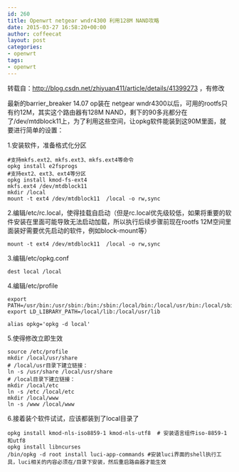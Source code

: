 ```yaml
---
id: 260
title: Openwrt netgear wndr4300 利用128M NAND攻略
date: 2015-03-27 16:58:20+00:00
author: coffeecat
layout: post
categories:
- openwrt
tags:
- openwrt
---
```

转载自：http://blog.csdn.net/zhiyuan411/article/details/41399273 ，有修改

最新的barrier_breaker 14.07 op装在 netgear wndr4300以后，可用的rootfs只有约12M，其实这个路由器有128M NAND，剩下的90多兆都分在了/dev/mtdblock11上，为了利用这些空间，让opkg软件能装到这90M里面，就要进行简单的设置：

1.安装软件，准备格式化分区

<pre><code class="language-sh">#支持mkfs.ext2、mkfs.ext3、mkfs.ext4等命令
opkg install e2fsprogs
#支持ext2、ext3、ext4等分区
opkg install kmod-fs-ext4
mkfs.ext4 /dev/mtdblock11
mkdir /local
mount -t ext4 /dev/mtdblock11  /local -o rw,sync</code></pre>

2.编辑/etc/rc.local，使得挂载自启动（但是rc.local优先级较低，如果将重要的软件安装在里面可能导致无法启动加载，所以执行后续步骤前现在rootfs 12M空间里面装好需要优先启动的软件，例如block-mount等）

<pre><code class="language-sh">mount -t ext4 /dev/mtdblock11  /local -o rw,sync</code></pre>

3.编辑/etc/opkg.conf

<pre><code class="language-sh">dest local /local</code></pre>

4.编辑/etc/profile

<pre><code class="language-sh">export PATH=/usr/bin:/usr/sbin:/bin:/sbin:/local/bin:/local/usr/bin:/local/sbin:/local/usr/sbin
export LD_LIBRARY_PATH=/local/lib:/local/usr/lib

alias opkg='opkg -d local'</code></pre>

5.使得修改立即生效

<pre><code class="language-sh">source /etc/profile
mkdir /local/usr/share
# /local/usr目录下建立链接：
ln -s /usr/share /local/usr/share
# /local目录下建立链接：
mkdir /local/etc
ln -s /etc /local/etc
mkdir /local/www
ln -s /www /local/www</code></pre>

6.接着装个软件试试，应该都装到了local目录了

<pre><code class="language-sh">opkg install kmod-nls-iso8859-1 kmod-nls-utf8  # 安装语言组件iso-8859-1和utf8
opkg install libncurses
/bin/opkg -d root install luci-app-commands #安装luci界面的shell执行工具，luci相关的内容必须在/目录下安装，然后重启路由器才能生效</code></pre>